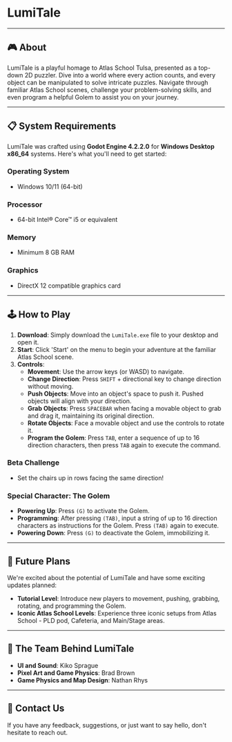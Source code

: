 # LumiTale

---

## 🎮 About

LumiTale is a playful homage to Atlas School Tulsa, presented as a top-down 2D puzzler. Dive into a world where every action counts, and every object can be manipulated to solve intricate puzzles. Navigate through familiar Atlas School scenes, challenge your problem-solving skills, and even program a helpful Golem to assist you on your journey.

---

## 📋 System Requirements

LumiTale was crafted using **Godot Engine 4.2.2.0** for **Windows Desktop x86_64** systems. Here's what you'll need to get started:

### Operating System
- Windows 10/11 (64-bit)

### Processor
- 64-bit Intel® Core™ i5 or equivalent

### Memory
- Minimum 8 GB RAM

### Graphics
- DirectX 12 compatible graphics card

---

## 🕹️ How to Play

1. **Download**: Simply download the `LumiTale.exe` file to your desktop and open it.
2. **Start**: Click 'Start' on the menu to begin your adventure at the familiar Atlas School scene.
3. **Controls**:
   - **Movement**: Use the arrow keys (or WASD) to navigate.
   - **Change Direction**: Press `SHIFT` + directional key to change direction without moving.
   - **Push Objects**: Move into an object's space to push it. Pushed objects will align with your direction.
   - **Grab Objects**: Press `SPACEBAR` when facing a movable object to grab and drag it, maintaining its original direction.
   - **Rotate Objects**: Face a movable object and use the controls to rotate it.
   - **Program the Golem**: Press `TAB`, enter a sequence of up to 16 direction characters, then press `TAB` again to execute the command.

### Beta Challenge

- Set the chairs up in rows facing the same direction!

### Special Character: The Golem

- **Powering Up**: Press `(G)` to activate the Golem.
- **Programming**: After pressing `(TAB)`, input a string of up to 16 direction characters as instructions for the Golem. Press `(TAB)` again to execute.
- **Powering Down**: Press `(G)` to deactivate the Golem, immobilizing it.

---

## 🌟 Future Plans

We're excited about the potential of LumiTale and have some exciting updates planned:

- **Tutorial Level**: Introduce new players to movement, pushing, grabbing, rotating, and programming the Golem.
- **Iconic Atlas School Levels**: Experience three iconic setups from Atlas School - PLD pod, Cafeteria, and Main/Stage areas.

---

## 🤝 The Team Behind LumiTale

- **UI and Sound**: Kiko Sprague
- **Pixel Art and Game Physics**: Brad Brown
- **Game Physics and Map Design**: Nathan Rhys

---

## 📧 Contact Us

If you have any feedback, suggestions, or just want to say hello, don't hesitate to reach out.
